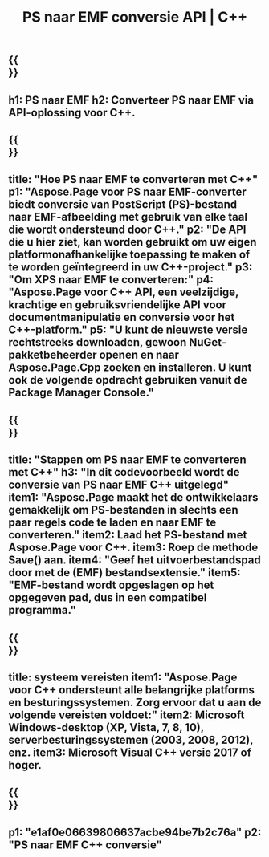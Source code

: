 ﻿---
translation: true
template: /_templates/_conversion-child-cpp.md
title: PS naar EMF conversie API | C++
url: /cpp/conversion/ps-to-emf/
description: PS naar EMF-conversie geleverd door Aspose.Page voor C++ API-oplossing. Werkt in C++ Runtime Environment voor Windows 32 bit, Windows 64 bit en Linux 64 bit.
informat: PS
outformat: EMF
otherformats: XPS EPS
---

{{<section banner>}}
---
h1: PS naar EMF
h2: Converteer PS naar EMF via API-oplossing voor C++.
---

{{<section overview>}}
---
title: "Hoe PS naar EMF te converteren met C++"
p1: "Aspose.Page voor PS naar EMF-converter biedt conversie van PostScript (PS)-bestand naar EMF-afbeelding met gebruik van elke taal die wordt ondersteund door C++."
p2: "De API die u hier ziet, kan worden gebruikt om uw eigen platformonafhankelijke toepassing te maken of te worden geïntegreerd in uw C++-project."
p3: "Om XPS naar EMF te converteren:"
p4: "Aspose.Page voor C++ API, een veelzijdige, krachtige en gebruiksvriendelijke API voor documentmanipulatie en conversie voor het C++-platform."
p5: "U kunt de nieuwste versie rechtstreeks downloaden, gewoon NuGet-pakketbeheerder openen en naar Aspose.Page.Cpp zoeken en installeren. U kunt ook de volgende opdracht gebruiken vanuit de Package Manager Console."
---

{{<section feature1>}}
---
title: "Stappen om PS naar EMF te converteren met C++"
h3: "In dit codevoorbeeld wordt de conversie van PS naar EMF C++ uitgelegd"
item1: "Aspose.Page maakt het de ontwikkelaars gemakkelijk om PS-bestanden in slechts een paar regels code te laden en naar EMF te converteren."
item2: Laad het PS-bestand met Aspose.Page voor C++.
item3: Roep de methode Save() aan.
item4: "Geef het uitvoerbestandspad door met de (EMF) bestandsextensie."
item5: "EMF-bestand wordt opgeslagen op het opgegeven pad, dus in een compatibel programma."
---

{{<section feature2>}}
---
title: systeem vereisten
item1: "Aspose.Page voor C++ ondersteunt alle belangrijke platforms en besturingssystemen. Zorg ervoor dat u aan de volgende vereisten voldoet:"
item2: Microsoft Windows-desktop (XP, Vista, 7, 8, 10), serverbesturingssystemen (2003, 2008, 2012), enz.
item3: Microsoft Visual C++ versie 2017 of hoger.
---

{{<section gist>}}
---
p1: "e1af0e06639806637acbe94be7b2c76a"
p2: "PS naar EMF C++ conversie"
---
